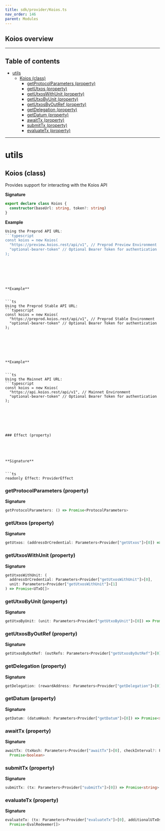 ```yaml
---
title: sdk/provider/Koios.ts
nav_order: 146
parent: Modules
---
```


## Koios overview

---

<h2 class="text-delta">Table of contents</h2>

- [utils](#utils)
  - [Koios (class)](#koios-class)
    - [getProtocolParameters (property)](#getprotocolparameters-property)
    - [getUtxos (property)](#getutxos-property)
    - [getUtxosWithUnit (property)](#getutxoswithunit-property)
    - [getUtxoByUnit (property)](#getutxobyunit-property)
    - [getUtxosByOutRef (property)](#getutxosbyoutref-property)
    - [getDelegation (property)](#getdelegation-property)
    - [getDatum (property)](#getdatum-property)
    - [awaitTx (property)](#awaittx-property)
    - [submitTx (property)](#submittx-property)
    - [evaluateTx (property)](#evaluatetx-property)

---

# utils

## Koios (class)

Provides support for interacting with the Koios API

**Signature**

```ts
export declare class Koios {
  constructor(baseUrl: string, token?: string)
}
```

**Example**

````ts
Using the Preprod API URL:
```typescript
const koios = new Koios(
  "https://preview.koios.rest/api/v1", // Preprod Preview Environment
  "optional-bearer-token" // Optional Bearer Token for authentication
);
````

````






**Example**


```ts
Using the Preprod Stable API URL:
```typescript
const koios = new Koios(
  "https://preprod.koios.rest/api/v1", // Preprod Stable Environment
  "optional-bearer-token" // Optional Bearer Token for authentication
);
````

````






**Example**


```ts
Using the Mainnet API URL:
```typescript
const koios = new Koios(
  "https://api.koios.rest/api/v1", // Mainnet Environment
  "optional-bearer-token" // Optional Bearer Token for authentication
);
````

````






### Effect (property)





**Signature**


```ts
readonly Effect: ProviderEffect
````

### getProtocolParameters (property)

**Signature**

```ts
getProtocolParameters: () => Promise<ProtocolParameters>
```

### getUtxos (property)

**Signature**

```ts
getUtxos: (addressOrCredential: Parameters<Provider["getUtxos"]>[0]) => Promise<UTxO[]>
```

### getUtxosWithUnit (property)

**Signature**

```ts
getUtxosWithUnit: (
  addressOrCredential: Parameters<Provider["getUtxosWithUnit"]>[0],
  unit: Parameters<Provider["getUtxosWithUnit"]>[1]
) => Promise<UTxO[]>
```

### getUtxoByUnit (property)

**Signature**

```ts
getUtxoByUnit: (unit: Parameters<Provider["getUtxoByUnit"]>[0]) => Promise<UTxO>
```

### getUtxosByOutRef (property)

**Signature**

```ts
getUtxosByOutRef: (outRefs: Parameters<Provider["getUtxosByOutRef"]>[0]) => Promise<UTxO[]>
```

### getDelegation (property)

**Signature**

```ts
getDelegation: (rewardAddress: Parameters<Provider["getDelegation"]>[0]) => Promise<Delegation>
```

### getDatum (property)

**Signature**

```ts
getDatum: (datumHash: Parameters<Provider["getDatum"]>[0]) => Promise<string>
```

### awaitTx (property)

**Signature**

```ts
awaitTx: (txHash: Parameters<Provider["awaitTx"]>[0], checkInterval?: Parameters<Provider["awaitTx"]>[1]) =>
  Promise<boolean>
```

### submitTx (property)

**Signature**

```ts
submitTx: (tx: Parameters<Provider["submitTx"]>[0]) => Promise<string>
```

### evaluateTx (property)

**Signature**

```ts
evaluateTx: (tx: Parameters<Provider["evaluateTx"]>[0], additionalUTxOs?: Parameters<Provider["evaluateTx"]>[1]) =>
  Promise<EvalRedeemer[]>
```
